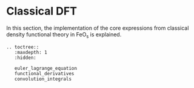# Classical DFT
In this section, the implementation of the core expressions from classical density functional theory in $\text{FeO}_\text{s}$ is explained.

```{eval-rst}
.. toctree::
   :maxdepth: 1
   :hidden:

   euler_lagrange_equation
   functional_derivatives
   convolution_integrals
```